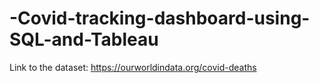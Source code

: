 # -Covid-tracking-dashboard-using-SQL-and-Tableau

Link to the dataset: https://ourworldindata.org/covid-deaths
